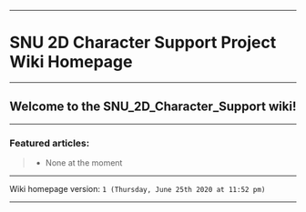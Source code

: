 
***

# SNU 2D Character Support Project Wiki Homepage

***

## Welcome to the SNU_2D_Character_Support wiki!

***

### Featured articles:

> * None at the moment

***

Wiki homepage version: `1 (Thursday, June 25th 2020 at 11:52 pm)`

***
